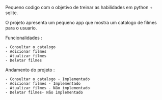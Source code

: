 Pequeno codigo com o objetivo de treinar as habilidades em python + sqlite.

O projeto apresenta um pequeno app que mostra um catalogo de filmes para o usuario.

Funcionalidades :

    - Consultar o catalogo
    - Adicionar filmes
    - Atualizar filmes
    - Deletar filmes
    
    
 Andamento do projeto :
 
    - Consultar o catalogo - Implementado
    - Adicionar filmes - Implementado
    - Atualizar filmes - Não implementado
    - Deletar filmes- Não implementado
